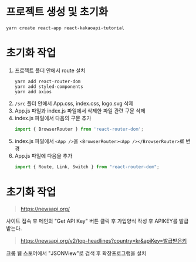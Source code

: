 # 프로젝트 생성 및 초기화

```shell
yarn create react-app react-kakaoapi-tutorial
```

# 초기화 작업

1. 프로젝트 폴더 안에서 route 설치
    ```shell
    yarn add react-router-dom
    yarn add styled-components
    yarn add axios
    ```
2. `/src` 폴더 안에서 App.css, index.css, logo.svg 삭제
3. App.js 파일과 index.js 파일에서 삭제한 파일 관련 구문 삭제
4. index.js 파일에서 다음의 구문 추가
    ```js
    import { BrowserRouter } from 'react-router-dom';
    ```
5. index.js 파일에서 `<App />`을 `<BrowserRouter><App /></BrowserRouter>`로 변경
6. App.js 파일에 다음을 추가
   ```js
   import { Route, Link, Switch } from "react-router-dom";
   ```


# 초기화 작업

> https://newsapi.org/

사이트 접속 후 메인의 "Get API Key" 버튼 클릭 후 가입양식 작성 후 APIKEY를 발급받는다.

> https://newsapi.org/v2/top-headlines?country=kr&apiKey=발급받은키

크롬 웹 스토어에서 "JSONView"로 검색 후 확장프로그램을 설치